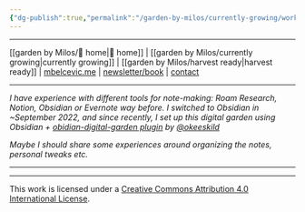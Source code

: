 ```yaml
---
{"dg-publish":true,"permalink":"/garden-by-milos/currently-growing/working-on-your-digital-garden-in-obsidian/"}
---
```



---
[[garden by Milos/🏡 home\|🏡 home]] | [[garden by Milos/currently growing\|currently growing]] | [[garden by Milos/harvest ready\|harvest ready]] | [mbelcevic.me](https://mbelcevic.me/) | [newsletter/book](https://mbelcevic.me/BuildYourWay.html) | [contact](https://mbelcevic.me/Contact.html)

---




*I have experience with different tools for note-making: Roam Research, Notion, Obsidian or Evernote way before. I switched to Obsidian in ~September 2022, and since recently, I set up this digital garden using Obsidian + [obidian-digital-garden plugin](https://github.com/oleeskild/obsidian-digital-garden) by [@okeeskild](https://ole.dev/)*

*Maybe I should share some experiences around organizing the notes, personal tweaks etc.*

----





----
This work is licensed under a [Creative Commons Attribution 4.0 International License](http://creativecommons.org/licenses/by/4.0/).